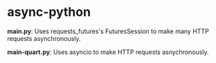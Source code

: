 # async-python

**main.py**: Uses requests_futures's FuturesSession to make many HTTP requests asynchronously. 

**main-quart.py**: Uses asyncio to make HTTP requests asnychronously. 
